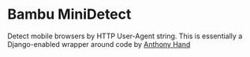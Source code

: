 # Bambu MiniDetect

Detect mobile browsers by HTTP User-Agent string. This is essentially a Django-enabled wrapper around
code by [Anthony Hand](http://www.mobileesp.com)